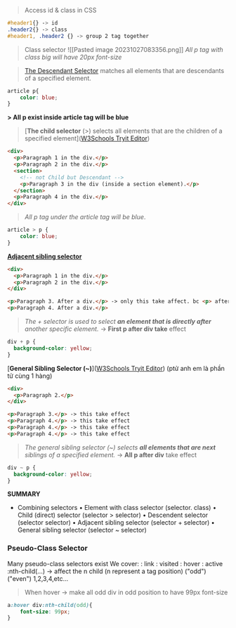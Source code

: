 
> Access id & class in CSS
```css
#header1{} -> id
.header2{} -> class
#header1, .header2 {} -> group 2 tag together
```


> Class selector
![[Pasted image 20231027083356.png]]
*All p tag with class big will have 20px font-size* 


> [The Descendant Selector](https://www.w3schools.com/Css/tryit.asp?filename=trycss_sel_element_element) matches all elements that are descendants of a specified element.
```css
article p{
	color: blue;
}
```
**> All p exist inside article tag will be blue**


> [**The child selector** (>) selects all elements that are the children of a specified element]([W3Schools Tryit Editor](https://www.w3schools.com/Css/tryit.asp?filename=trycss_sel_element_gt)) 
```html
<div>
  <p>Paragraph 1 in the div.</p>
  <p>Paragraph 2 in the div.</p>
  <section>
    <!-- not Child but Descendant -->
    <p>Paragraph 3 in the div (inside a section element).</p>
  </section>
  <p>Paragraph 4 in the div.</p>
</div>
```
> *All p tag under the article tag will be blue*.
```css
article > p {
	color: blue;
}
```


[**Adjacent sibling selector**](https://www.w3schools.com/Css/tryit.asp?filename=trycss_sel_element_pluss)
```html
<div>
  <p>Paragraph 1 in the div.</p>
  <p>Paragraph 2 in the div.</p>
</div>

<p>Paragraph 3. After a div.</p> -> only this take affect. bc <p> after <div>
<p>Paragraph 4. After a div.</p>
```
> *The + selector is used to select **an element that is directly after** another specific element.* -> **First p after div take** effect
```css
div + p {
  background-color: yellow;
}
```

[**General Sibling Selector (~)**]([W3Schools Tryit Editor](https://www.w3schools.com/Css/tryit.asp?filename=trycss_sel_element_tilde)) (ptử anh em là phần tử cùng 1 hàng)
```html
<div>
  <p>Paragraph 2.</p>
</div>

<p>Paragraph 3.</p> -> this take effect
<p>Paragraph 4.</p> -> this take effect
<p>Paragraph 4.</p> -> this take effect
<p>Paragraph 4.</p> -> this take effect
```
> *The general sibling selector (~) selects **all elements that are next** siblings of a specified element.* -> **All p after div** take effect

```css
div ~ p {
  background-color: yellow; 
}
```

**SUMMARY**
+ Combining selectors
	• Element with class selector (selector. class)
	• Child (direct) selector (selector > selector)
	• Descendent selector (selector selector)
	• Adjacent sibling selector (selector + selector)
	• General sibling selector (selector ~ selector)

### Pseudo-Class Selector
Many pseudo-class selectors exist
We cover:
	: link
	: visited
	: hover
	: active
	:nth-child(...) -> affect the n child (n represent a tag position)
		("odd")
		("even")
		1,2,3,4,etc...
> When hover -> make all odd div in odd position to have 99px font-size 
```css
a:hover div:nth-child(odd){
	font-size: 99px; 
}
```
